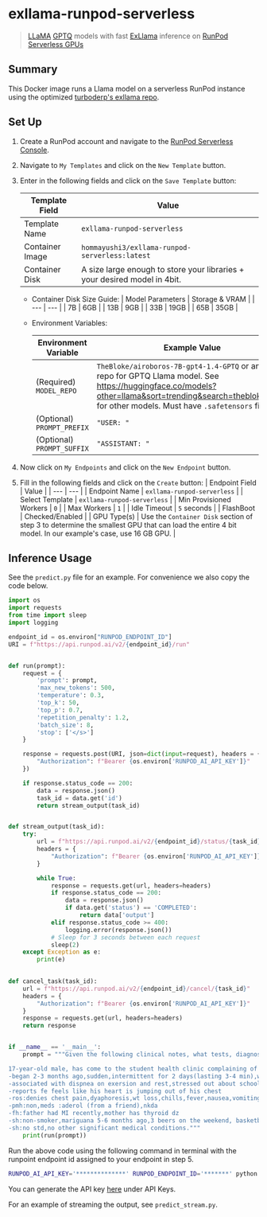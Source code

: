 # exllama-runpod-serverless

> [LLaMA](https://ai.facebook.com/blog/large-language-model-llama-meta-ai/) [GPTQ](https://arxiv.org/abs/2210.17323) models with fast [ExLlama](https://github.com/turboderp/exllama) inference on [RunPod Serverless GPUs](https://www.runpod.io/serverless-gpu)

## Summary
This Docker image runs a Llama model on a serverless RunPod instance using the optimized [turboderp's exllama repo](https://github.com/turboderp/exllama).

## Set Up
1. Create a RunPod account and navigate to the [RunPod Serverless Console](https://www.runpod.io/console/serverless).
2. Navigate to `My Templates` and click on the `New Template` button.
3. Enter in the following fields and click on the `Save Template` button:

    | Template Field | Value |
    | --- | --- |
    | Template Name | `exllama-runpod-serverless` |
    | Container Image | `hommayushi3/exllama-runpod-serverless:latest` |
    | Container Disk | A size large enough to store your libraries + your desired model in 4bit. |

    - Container Disk Size Guide:
        | Model Parameters | Storage & VRAM |
        | --- | --- |
        | 7B | 6GB |
        | 13B | 9GB |
        | 33B | 19GB |
        | 65B | 35GB |

    - Environment Variables:

        | Environment Variable | Example Value |
        | --- | --- |
        | (Required) `MODEL_REPO` | `TheBloke/airoboros-7B-gpt4-1.4-GPTQ` or any other repo for GPTQ Llama model. See https://huggingface.co/models?other=llama&sort=trending&search=thebloke+gptq for other models. Must have `.safetensors` file(s). |
        | (Optional) `PROMPT_PREFIX` | `"USER: "` |
        | (Optional) `PROMPT_SUFFIX` | `"ASSISTANT: "` |

4. Now click on `My Endpoints` and click on the `New Endpoint` button.
5. Fill in the following fields and click on the `Create` button:
    | Endpoint Field | Value |
    | --- | --- |
    | Endpoint Name | `exllama-runpod-serverless` |
    | Select Template | `exllama-runpod-serverless` |
    | Min Provisioned Workers | `0` |
    | Max Workers | `1` |
    | Idle Timeout | `5` seconds |
    | FlashBoot | Checked/Enabled |
    | GPU Type(s) | Use the `Container Disk` section of step 3 to determine the smallest GPU that can load the entire 4 bit model. In our example's case, use 16 GB GPU. |

## Inference Usage
See the `predict.py` file for an example. For convenience we also copy the code below.

```py
import os
import requests
from time import sleep
import logging

endpoint_id = os.environ["RUNPOD_ENDPOINT_ID"]
URI = f"https://api.runpod.ai/v2/{endpoint_id}/run"


def run(prompt):
    request = {
        'prompt': prompt,
        'max_new_tokens': 500,
        'temperature': 0.3,
        'top_k': 50,
        'top_p': 0.7,
        'repetition_penalty': 1.2,
        'batch_size': 8,
        'stop': ['</s>']
    }

    response = requests.post(URI, json=dict(input=request), headers = {
        "Authorization": f"Bearer {os.environ['RUNPOD_AI_API_KEY']}"
    })

    if response.status_code == 200:
        data = response.json()
        task_id = data.get('id')
        return stream_output(task_id)


def stream_output(task_id):
    try:
        url = f"https://api.runpod.ai/v2/{endpoint_id}/status/{task_id}"
        headers = {
            "Authorization": f"Bearer {os.environ['RUNPOD_AI_API_KEY']}"
        }

        while True:
            response = requests.get(url, headers=headers)
            if response.status_code == 200:
                data = response.json()
                if data.get('status') == 'COMPLETED':
                    return data['output']
            elif response.status_code >= 400:
                logging.error(response.json())
            # Sleep for 3 seconds between each request
            sleep(2)
    except Exception as e:
        print(e)
    

def cancel_task(task_id):
    url = f"https://api.runpod.ai/v2/{endpoint_id}/cancel/{task_id}"
    headers = {
        "Authorization": f"Bearer {os.environ['RUNPOD_AI_API_KEY']}"
    }
    response = requests.get(url, headers=headers)
    return response


if __name__ == '__main__':
    prompt = """Given the following clinical notes, what tests, diagnoses, and recommendations should the I give? Provide your answer as a detailed report with labeled sections "Diagnostic Tests", "Possible Diagnoses", and "Patient Recommendations".

17-year-old male, has come to the student health clinic complaining of heart pounding. Mr. Cleveland's mother has given verbal consent for a history, physical examination, and treatment
-began 2-3 months ago,sudden,intermittent for 2 days(lasting 3-4 min),worsening,non-allev/aggrav
-associated with dispnea on exersion and rest,stressed out about school
-reports fe feels like his heart is jumping out of his chest
-ros:denies chest pain,dyaphoresis,wt loss,chills,fever,nausea,vomiting,pedal edeam
-pmh:non,meds :aderol (from a friend),nkda
-fh:father had MI recently,mother has thyroid dz
-sh:non-smoker,mariguana 5-6 months ago,3 beers on the weekend, basketball at school
-sh:no std,no other significant medical conditions."""
    print(run(prompt))
```

Run the above code using the following command in terminal with the runpoint endpoint id assigned to your endpoint in step 5.
```bash
RUNPOD_AI_API_KEY='**************' RUNPOD_ENDPOINT_ID='*******' python predict.py
```
You can generate the API key [here](https://www.runpod.io/console/serverless/user/settings) under API Keys.

For an example of streaming the output, see `predict_stream.py`.
